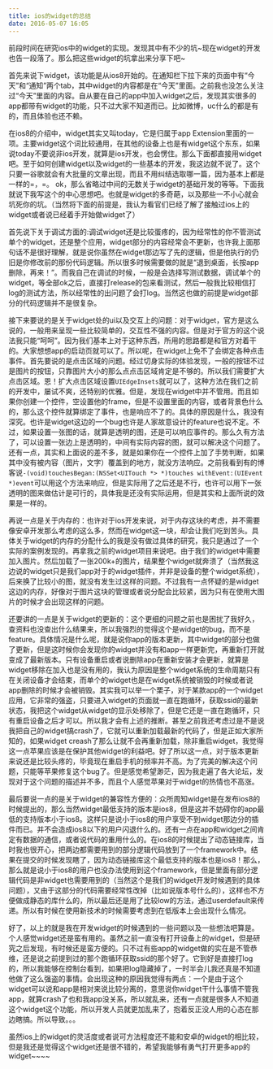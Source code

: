 ```yaml
---
title: ios的widget的总结
date: 2016-05-07 16:05
---
```

前段时间在研究ios中的widget的实现。发现其中有不少的坑~现在widget的开发也告一段落了。那么把这些widget的坑拿出来分享下吧~

首先来说下widget，该功能是从ios8开始的。在通知栏下拉下来的页面中有“今天”和“通知”两个tab，其中widget的内容都是在“今天”里面。之前我也没怎么关注过“今天”里面的内容。自从要在自己的app中加入widget之后，发现其实很多的app都带有widget的功能，只不过大家不知道而已。比如微博，uc什么的都是有的，而且体验也还不赖。

在ios8的介绍中，widget其实又叫today，它是归属于app Extension里面的一项。主要widget这个词比较通用，在其他的设备上也是有widget这个东东，如果说today不要说非ios开发，就算是ios开发，也会愣住。那么下面都直接用widget吧。至于如何创建widget以及widget的一些基本的开发，我这边就不说了。这个只要一谷歌就会有大批量的文章出现，而且不用纠结选取哪一篇，因为基本上都是一样的=，=。
ok，那么省略过中间的无数关于widget的基础开发的等等。下面我就说下我写这个的中心思想吧。也就是widget的多奇葩，以及那些一不小心就会坑死你的坑。（当然将下面的前提是，我认为看官们已经了解了接触过ios上的widget或者说已经着手开始做widget了）

首先说下关于调试方面的:调试widget还是比较蛋疼的，因为经常性的你不管测试单个的widget，还是整个应用，widget部分的内容经常会不更新，也许我上面那句话不是很好理解，就是说你虽然在widget那边写了先的逻辑，但是他执行的仍旧是你修改前的那份代码逻辑。所以很多时候需要做的就是“退到桌面，长按app删除，再来！”。而我自己在调试的时候，一般是会选择写测试数据，调试单个的widget，等全部ok之后，直接打release的包来看测试，然后一般我比较相信打log的测试方法，所以经常性的出问题了会打log。当然这也做的前提是widget部分的代码逻辑并不是很复杂。

接下来要说的是关于widget处的ui以及交互上的问题：对于widget，官方是这么说的，一般用来呈现一些比较简单的，交互性不强的内容。但是对于官方的这个说法我只能“呵呵”。因为我们基本上对于这种东西，所用的思路都是和官方对着干的。大家想想app的启动页就可以了。所以呢，在widget上免不了会绑定各种点击事件。首先要说的是点击区域的问题。经过切身实际的体验发现，一般的按钮不过是图片的按钮，只靠图片大小的那么点点击区域肯定是不够的。所以我们需要扩大点击区域。恩！扩大点击区域设置`UIEdgeInsets`就可以了，这种方法在我们之前的开发中，屡试不爽，还特别的优雅。但是，发现在widget中并不管用。而且如果你创建一个控件，空设置他的frame，但是不设置里面的内容，或者背景色什么的，那么这个控件就算绑定了事件，也是响应不了的。具体的原因是什么，我没有深究。也许是widget这边的一个bug也许是人家故意设计的feature也说不定。不过，如果设置一张图的话，就算是透明的图，还是可以响应事件的。那么久有方法了，可以设置一张边上是透明的，中间有实际内容的图，就可以解决这个问题了。还有一点，其实和上面说的差不多，就是如果你在一个控件上加了手势判断，如果其中没有被内容（图片，文字）覆盖到的地方，就没方法响应。之前我看到有的博客说`-(void)touchesBegan:(NSSet<UITouch *> *)touches withEvent:(UIEvent *)event`可以用这个方法来响应，但是实际用了之后还是不行，也许可以用下一张透明的图来做估计是可行的，具体我是还没有实际运用，但是其实和上面所说的效果是一样的。

再说一点是关于内存的：也许对于ios开发来说，对于内存这块的考虑，并不需要像安卓开发那么考虑的这么多，然而在widget这一块，却会让我们吃到苦头。具体关于widget的内存的分配什么的我是没有做过具体的研究，我只是通过了一个实际的案例发现的。再拿我之前的widget项目来说吧。由于我们的widget中需要加入图片。然后加载了一张200k+的图片，结果整个widget就奔溃了（当然我这边说的widget只是我们app对于的widget插件，并非是设备的整个widget系统），后来换了比较小的图，就没有发生过这样的问题。不过我有一点怀疑的是widget这边的内存，好像对于图片这块的管理或者说分配会比较紧，因为只有在使用大图片的时候才会出现这样的问题。

还要讲的一点是关于widget的更新的：这个更细的问题之前也是困扰了我好久，查资料也没查出什么结果来，所以我强烈的觉得这个是widget的bug，而不是feature。具体情况是什么呢，就是说你app的版本更新，其中widget的部分也做了更新，但是这时候你会发现你的widget并没有和app一样更新完，再重新打开就变成了最新版本。只有设备重启或者说删除app在重新安装才会更新，就算是widget移除在加入也是没有用的，我认为原因是整个widget系统的生命周期只有在关闭设备才会结束，而单个的widget也是在widget系统被销毁的时候或者说app删除的时候才会被销毁。其实我可以举一个栗子，对于某款app的一个widget应用，它非常的强盗，只要进入widget的页面就一直在跑循环，获取ssid的最新状态，我把这个widget从widget的显示处移除了，但是它还是一直在跑循环，只有重启设备之后才可以。所以我才会有上述的推断。甚至之前我还考虑过是不是说我把自己的widget搞crash了，它就可以重新加载最新的代码了，但是正如大家所知的，如果widget creash了那么让就不会再重新加载，除非重启widget，我觉得这一点苹果应该是在保护其他widget的利益吧。好了所以这一点，对于版本更新来说还是比较头疼的，毕竟现在重启手机的频率并不高。为了完美的解决这个问题，只能等苹果修复这个bug了。但是感觉希望渺茫，因为我走遍了各大论坛，发现对于这个问题的描述并不多，而且个人感觉苹果对于widget的热情也不高涨。

最后要说一点的是关于widget的兼容性方便的：众所周知widget是在发布ios8的时候提出的，那么当然widget最低支持的版本是ios8，但是这并不妨碍你的app最低的支持版本小于ios8。这样只是说小于ios8的用户享受不到widget那边分的插件而已。并不会造成ios8以下的用户闪退什么的。还有一点在app和widget之间肯定有数据的通信，或者说代码的重用什么的。在ios8的时候提出了动态链接库，当时我也很开心，把两边都需要用到的部分逻辑代码放到了一个framework中。结果在提交的时候发现瞎了，因为动态链接库这个最低支持的版本也是ios8！那么，那么就是说小于ios8的用户也没办法使用到这个framework，但是里面有部分逻辑代码是非widget也需要用到的（当然这个是我们的widget开发时候遇到的具体问题），又由于这部分的代码需要经常性改掉（比如说版本号什么的），这样也不方便做成静态的库什么的，所以最后还是用了比较low的方法，通过userdefault来传递。所以有时候在使用新技术的时候需要考虑到在低版本上会出现什么情况。

好了，以上的就是我在开发widget的时候遇到的一些问题以及一些想法吧算是。个人感觉widget还是蛮有用的。虽然之前一直没有打开设备上的widget，但是研究之后发现，有时候还是蛮方便的。只不过有些app的widget做的实在是不管恭维，还是说之前提到过的那个跑循环获取ssid的那个好了。它到好是直接打log的，所以我能够在控制台看到，如果把log隐藏掉了，一时半会儿我还真是不知道他做了这么强盗的事情。会出现这种的原因我觉得有两点：一个是由于这个widget可以说和app是相对来说比较分离的，意思说你widget干什么事情不管我app，就算crash了也和我app没关系，所以就乱来，还有一点就是很多人不知道这个widget这个功能，所以开发人员就更加乱来了，抱着反正没人用的心态在那边瞎搞。所以导致。。。

虽然ios上的widget的灵活度或者说可方法程度还不能和安卓的widget的相比较，但是我还是觉得这个widget还是很不错的，希望我能够有勇气打开更多app的widget~~~~